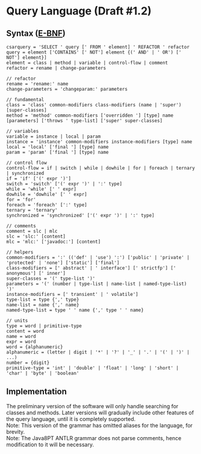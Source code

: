 # Query Language (Draft #1.2)
## Syntax ([E-BNF](https://en.wikipedia.org/wiki/Extended_Backus%E2%80%93Naur_form))
```
csarquery = 'SELECT ' query [' FROM ' element] ' REFACTOR ' refactor
query = element ['CONTAINS' [' NOT'] element {(' AND' | ' OR') [' NOT'] element}]
element = class | method | variable | control-flow | comment
refactor = rename | change-parameters

// refactor
rename = 'rename:' name
change-parameters = 'changeparam:' parameters

// fundamental
class = 'class' common-modifiers class-modifiers (name | 'super') [super-classes]
method = 'method' common-modifiers ['overridden '] [type] name [parameters] ['throws ' type-list] ['super' super-classes]

// variables
variable = instance | local | param
instance = 'instance' common-modifiers instance-modifiers [type] name
local = 'local' ['final '] [type] name
param = 'param' ['final '] [type] name

// control flow
control-flow = if | switch | while | dowhile | for | foreach | ternary | synchronized
if = 'if' ['(' expr ')']
switch = 'switch' ['(' expr ')' | ':' type]
while = 'while' [' ' expr]
dowhile = 'dowhile' [' ' expr]
for = 'for'
foreach = 'foreach' [':' type]
ternary = 'ternary'
synchronized = 'synchronized' ['(' expr ')' | ':' type]

// comments
comment = slc | mlc
slc = 'slc:' [content]
mlc = 'mlc:' ['javadoc:'] [content]

// helpers
common-modifiers = ':' (('def' | 'use') ':') ['public' | 'private' | 'protected' | 'none'] ['static'] ['final']
class-modifiers = [' abstract' | ' interface'] [' strictfp'] [' anonymous'] [' inner']
super-classes = '(' type-list ')'
parameters = '(' (number | type-list | name-list | named-type-list) ')'
instance-modifiers = [' transient' | ' volatile']
type-list = type {',' type}
name-list = name {',' name}
named-type-list = type ' ' name {',' type ' ' name}

// units
type = word | primitive-type
content = word
name = word
expr = word
word = {alphanumeric}
alphanumeric = (letter | digit | '*' | '?' | '_' | '.' | '(' | ')' | ...)
number = {digit}
primitive-type = 'int' | 'double' | 'float' | 'long' | 'short' | 'char' | 'byte' | 'boolean'
```

## Implementation
The preliminary version of the software will only handle searching for classes and methods.
Later versions will gradually include other features of the query language, until it is completely supported.  
Note: This version of the grammar has omitted aliases for the language, for brevity.  
Note: The Java8PT ANTLR grammar does not parse comments, hence modification to it will be necessary.

